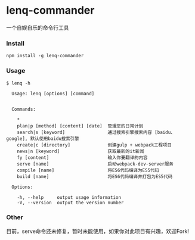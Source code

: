 # lenq-commander

一个自娱自乐的命令行工具

### Install

```
npm install -g lenq-commander
```

### Usage

```
$ lenq -h

  Usage: lenq [options] [command]


  Commands:

    *
    plan|p [method] [content] [date]  管理您的日常计划
    search|s [keyword]                通过搜索引擎搜索内容 [baidu、google], 默认使用baidu搜索引擎
    create|c [directory]              创建gulp + webpack工程项目
    news|n [keyword]                  获取最新的it新闻
    fy [content]                      输入你要翻译的内容
    serve [name]                      启动webpack-dev-server服务
    compile [name]                    将ES6代码编译为ES5代码
    build [name]                      将ES6代码编译并打包为ES5代码

  Options:

    -h, --help     output usage information
    -V, --version  output the version number

```

### Other

目前，serve命令还未修复，暂时未能使用，如果你对此项目有兴趣，欢迎Fork!
